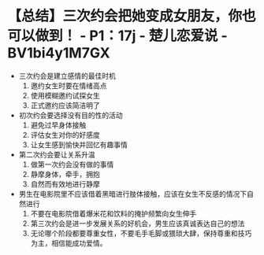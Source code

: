 # 【总结】三次约会把她变成女朋友，你也可以做到！ - P1：17j - 楚儿恋爱说 - BV1bi4y1M7GX

-   三次约会是建立感情的最佳时机
    1.  邀约女生时要在情绪高点
    2.  使用模糊邀约试探女生
    3.  正式邀约应该简洁明了
-   初次约会要选择没有目的性的活动
    1.  避免过早身体接触
    2.  评估女生对你的好感度
    3.  让女生感到愉快并回忆有趣事情
-   第二次约会要让关系升温
    1.  做第一次约会没有做的事情
    2.  静摩身体，牵手，拥抱
    3.  自然而有效地进行静摩
-   男生在电影院里不应该借着黑暗进行肢体接触，应该在女生不反感的情况下自然进行
    1.  不要在电影院借着爆米花和饮料的掩护频繁向女生伸手
    2.  第三次约会是进一步发展关系的好机会，男生应该真诚表达自己的想法
    3.  无论哪个阶段都要尊重女性，不要毛手毛脚或猥琐大肆，保持尊重和技巧为主，相信能成功爱情。